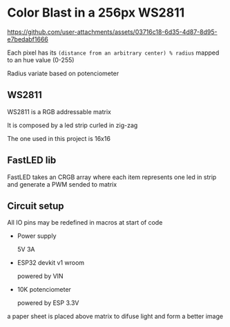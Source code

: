 # Color Blast in a 256px WS2811

https://github.com/user-attachments/assets/03716c18-6d35-4d87-8d95-e7bedabf1666

Each pixel has its `(distance from an arbitrary center) % radius` mapped to an hue value (0-255)

Radius variate based on potenciometer




## WS2811

WS2811 is a RGB addressable matrix

It is composed by a led strip curled in zig-zag

The one used in this project is 16x16


## FastLED lib

FastLED takes an CRGB array where each item represents one led in strip and generate a PWM sended to matrix


## Circuit setup

All IO pins may be redefined in macros at start of code

- Power supply
    
    5V 3A  

- ESP32 devkit v1 wroom

    powered by VIN

- 10K potenciometer

    powered by ESP 3.3V


a paper sheet is placed above matrix to difuse light and form a better image
